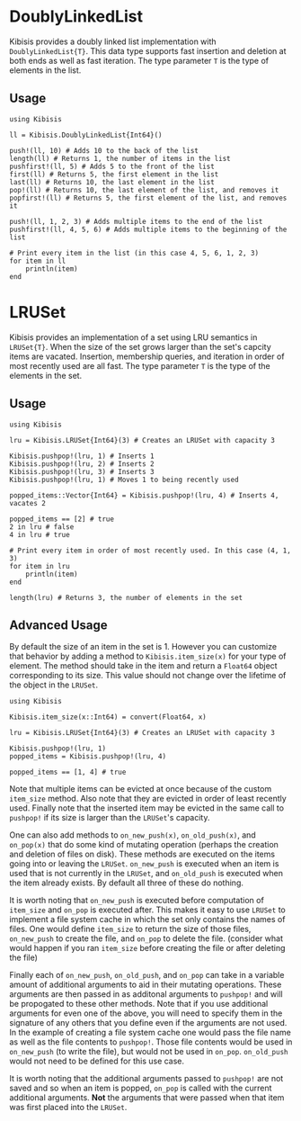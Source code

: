 # DoublyLinkedList
Kibisis provides a doubly linked list implementation with `DoublyLinkedList{T}`. This 
data type supports fast insertion and deletion at both ends as well as fast iteration. The type parameter `T` is the type of elements in the list. 

## Usage
```
using Kibisis

ll = Kibisis.DoublyLinkedList{Int64}()

push!(ll, 10) # Adds 10 to the back of the list
length(ll) # Returns 1, the number of items in the list
pushfirst!(ll, 5) # Adds 5 to the front of the list
first(ll) # Returns 5, the first element in the list
last(ll) # Returns 10, the last element in the list
pop!(ll) # Returns 10, the last element of the list, and removes it
popfirst!(ll) # Returns 5, the first element of the list, and removes it

push!(ll, 1, 2, 3) # Adds multiple items to the end of the list
pushfirst!(ll, 4, 5, 6) # Adds multiple items to the beginning of the list

# Print every item in the list (in this case 4, 5, 6, 1, 2, 3)
for item in ll
    println(item)
end
```

# LRUSet
Kibisis provides an implementation of a set using LRU semantics in `LRUSet{T}`. When the size of the set grows larger than the set's capcity items are vacated. Insertion, membership queries, and iteration in order of most recently used are all fast. The type parameter `T` is the type of the elements in the set. 

## Usage
```
using Kibisis

lru = Kibisis.LRUSet{Int64}(3) # Creates an LRUSet with capacity 3

Kibisis.pushpop!(lru, 1) # Inserts 1
Kibisis.pushpop!(lru, 2) # Inserts 2
Kibisis.pushpop!(lru, 3) # Inserts 3
Kibisis.pushpop!(lru, 1) # Moves 1 to being recently used

popped_items::Vector{Int64} = Kibisis.pushpop!(lru, 4) # Inserts 4, vacates 2

popped_items == [2] # true
2 in lru # false
4 in lru # true

# Print every item in order of most recently used. In this case (4, 1, 3)
for item in lru
    println(item)
end

length(lru) # Returns 3, the number of elements in the set
```

## Advanced Usage
By default the size of an item in the set is 1. However you can customize that behavior by adding a method to `Kibisis.item_size(x)` for your type of element. The method should take in the item and return a `Float64` object corresponding to its size. This value should not change over the lifetime of the object in the `LRUSet`. 

```
using Kibisis

Kibisis.item_size(x::Int64) = convert(Float64, x)

lru = Kibisis.LRUSet{Int64}(3) # Creates an LRUSet with capacity 3

Kibisis.pushpop!(lru, 1)
popped_items = Kibisis.pushpop!(lru, 4)

popped_items == [1, 4] # true
```
Note that multiple items can be evicted at once because of the custom `item_size` method. Also note that they are evicted in order of least recently used. Finally note that the inserted item may be evicted in the same call to `pushpop!` if its size is larger than the `LRUSet`'s capacity. 

One can also add methods to `on_new_push(x)`, `on_old_push(x)`, and `on_pop(x)` that do some kind of mutating operation (perhaps the creation and deletion of files on disk). These methods are executed on the items going into or leaving the `LRUSet`. `on_new_push` is executed when an item is used that is not currently in the `LRUSet`, and `on_old_push` is executed when the item already exists. By default all three of these do nothing. 

It is worth noting that `on_new_push` is executed before computation of `item_size` and `on_pop` is executed after. This makes it easy to use `LRUSet` to implement a file system cache in which the set only contains the names of files. One would define `item_size` to return the size of those files, `on_new_push` to create the file, and `on_pop` to delete the file. (consider what would happen if you ran `item_size` before creating the file or after deleting the file)

Finally each of `on_new_push`, `on_old_push`, and `on_pop` can take in a variable amount of additional arguments to aid in their mutating operations. These arguments are then passed in as additonal arguments to `pushpop!` and will be propogated to these other methods. Note that if you use additional arguments for even one of the above, you will need to specify them in the signature of any others that you define even if the arguments are not used. In the example of creating a file system cache one would pass the file name as well as the file contents to `pushpop!`. Those file contents would be used in `on_new_push` (to write the file), but would not be used in `on_pop`. `on_old_push` would not need to be defined for this use case. 

It is worth noting that the additional arguments passed to `pushpop!` are not saved and so when an item is popped, `on_pop` is called with the current additional arguments. **Not** the arguments that were passed when that item was first placed into the `LRUSet`. 

